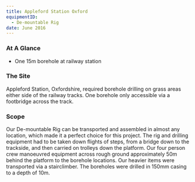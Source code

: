 ```yaml
---
title: Appleford Station Oxford
equipmentID:
  - De-mountable Rig
date: June 2016
---
```


### At A Glance

- One 15m borehole at railway station

### The Site

Appleford Station, Oxfordshire, required borehole drilling on grass areas either side of the railway tracks. One borehole only accessible via a footbridge across the track.

### Scope

Our De-mountable Rig can be transported and assembled in almost any location, which made it a perfect choice for this project. The rig and drilling equipment had to be taken down flights of steps, from a bridge down to the trackside, and then carried on trolleys down the platform. Our four person crew manoeuvred equipment across rough ground approximately 50m behind the platform to the borehole locations. Our heavier items were transported via a stairclimber. The boreholes were drilled in 150mm casing to a depth of 10m.
